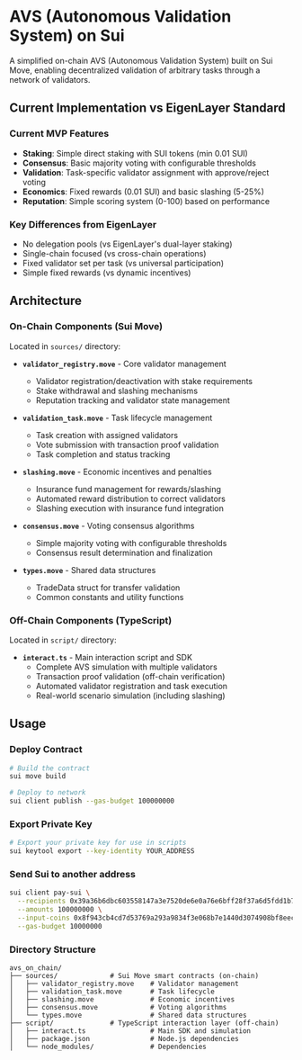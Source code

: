 # AVS (Autonomous Validation System) on Sui

A simplified on-chain AVS (Autonomous Validation System) built on Sui Move, enabling decentralized validation of arbitrary tasks through a network of validators.

## Current Implementation vs EigenLayer Standard

### Current MVP Features
- **Staking**: Simple direct staking with SUI tokens (min 0.01 SUI)
- **Consensus**: Basic majority voting with configurable thresholds
- **Validation**: Task-specific validator assignment with approve/reject voting
- **Economics**: Fixed rewards (0.01 SUI) and basic slashing (5-25%)
- **Reputation**: Simple scoring system (0-100) based on performance

### Key Differences from EigenLayer
- No delegation pools (vs EigenLayer's dual-layer staking)
- Single-chain focused (vs cross-chain operations)
- Fixed validator set per task (vs universal participation)
- Simple fixed rewards (vs dynamic incentives)

## Architecture

### On-Chain Components (Sui Move)
Located in `sources/` directory:

- **`validator_registry.move`** - Core validator management
  - Validator registration/deactivation with stake requirements
  - Stake withdrawal and slashing mechanisms
  - Reputation tracking and validator state management
  
- **`validation_task.move`** - Task lifecycle management
  - Task creation with assigned validators
  - Vote submission with transaction proof validation
  - Task completion and status tracking
  
- **`slashing.move`** - Economic incentives and penalties
  - Insurance fund management for rewards/slashing
  - Automated reward distribution to correct validators
  - Slashing execution with insurance fund integration
  
- **`consensus.move`** - Voting consensus algorithms
  - Simple majority voting with configurable thresholds
  - Consensus result determination and finalization
  
- **`types.move`** - Shared data structures
  - TradeData struct for transfer validation
  - Common constants and utility functions

### Off-Chain Components (TypeScript)
Located in `script/` directory:

- **`interact.ts`** - Main interaction script and SDK
  - Complete AVS simulation with multiple validators
  - Transaction proof validation (off-chain verification)
  - Automated validator registration and task execution
  - Real-world scenario simulation (including slashing)

## Usage

### Deploy Contract
```bash
# Build the contract
sui move build

# Deploy to network
sui client publish --gas-budget 100000000
```

### Export Private Key
```bash
# Export your private key for use in scripts
sui keytool export --key-identity YOUR_ADDRESS
```

### Send Sui to another address
```bash
sui client pay-sui \
  --recipients 0x39a36b6dbc603558147a3e7520de6e0a76e6bff28f37a6d5fdd1b7015f01f2be \
  --amounts 100000000 \
  --input-coins 0x8f943cb4cd7d53769a293a9834f3e068b7e1440d3074908bf8eeca244dc4e2f2 \
  --gas-budget 10000000
```

### Directory Structure
```
avs_on_chain/
├── sources/             # Sui Move smart contracts (on-chain)
│   ├── validator_registry.move    # Validator management
│   ├── validation_task.move       # Task lifecycle
│   ├── slashing.move              # Economic incentives
│   ├── consensus.move             # Voting algorithms
│   └── types.move                 # Shared data structures
├── script/              # TypeScript interaction layer (off-chain)
│   ├── interact.ts                # Main SDK and simulation
│   ├── package.json               # Node.js dependencies
│   └── node_modules/              # Dependencies
```

